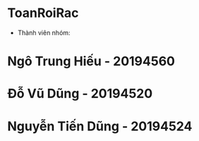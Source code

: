 # ToanRoiRac
* Thành viên nhóm:
# Ngô Trung Hiếu - 20194560
# Đỗ Vũ Dũng - 20194520
# Nguyễn Tiến Dũng - 20194524
